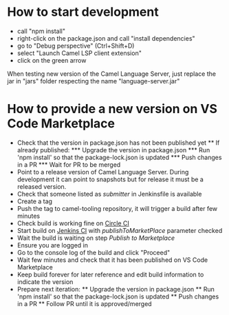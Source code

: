 # How to start development

- call "npm install"
- right-click on the package.json and call "install dependencies"
- go to "Debug perspective" (Ctrl+Shift+D)
- select "Launch Camel LSP client extension"
- click on the green arrow

When testing new version of the Camel Language Server, just replace the jar in "jars" folder respecting the name "language-server.jar"

# How to provide a new version on VS Code Marketplace

* Check that the version in package.json has not been published yet
** If already published:
*** Upgrade the version in package.json
*** Run 'npm install' so that the package-lock.json is updated
*** Push changes in a PR
*** Wait for PR to be merged
* Point to a release version of Camel Language Server. During development it can point to snapshots but for release it must be a released version.
* Check that someone listed as _submitter_ in Jenkinsfile is available
* Create a tag
* Push the tag to camel-tooling repository, it will trigger a build after few minutes
* Check build is working fine on [Circle CI](https://app.circleci.com/pipelines/github/camel-tooling/camel-lsp-client-vscode)
* Start build on [Jenkins CI](https://dev-platform-jenkins.rhev-ci-vms.eng.rdu2.redhat.com/view/VS%20Code/job/vscode-atlasmap-release) with _publishToMarketPlace_ parameter checked
* Wait the build is waiting on step _Publish to Marketplace_
* Ensure you are logged in
* Go to the console log of the build and click "Proceed"
* Wait few minutes and check that it has been published on VS Code Marketplace
* Keep build forever for later reference and edit build information to indicate the version
* Prepare next iteration:
** Upgrade the version in package.json
** Run 'npm install' so that the package-lock.json is updated
** Push changes in a PR
** Follow PR until it is approved/merged